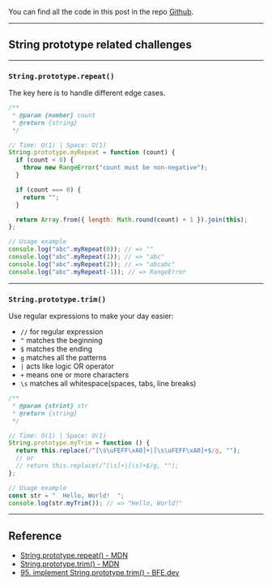 You can find all the code in this post in the repo [Github](https://github.com/mitchell-cheng/JavaScript-Coding/tree/main/String/prototype).

---

## String prototype related challenges

---

### `String.prototype.repeat()`

The key here is to handle different edge cases.

```js
/**
 * @param {number} count
 * @return {string}
 */

// Time: O(1) | Space: O(1)
String.prototype.myRepeat = function (count) {
  if (count < 0) {
    throw new RangeError("count must be non-negative");
  }

  if (count === 0) {
    return "";
  }

  return Array.from({ length: Math.round(count) + 1 }).join(this);
};

// Usage example
console.log("abc".myRepeat(0)); // => ""
console.log("abc".myRepeat(1)); // => "abc"
console.log("abc".myRepeat(2)); // => "abcabc"
console.log("abc".myRepeat(-1)); // => RangeError
```

---

### `String.prototype.trim()`

Use regular expressions to make your day easier:

- `//` for regular expression
- `^` matches the beginning
- `$` matches the ending
- `g` matches all the patterns
- `|` acts like logic OR operator
- `+` means one or more characters
- `\s` matches all whitespace(spaces, tabs, line breaks)

```js
/**
 * @param {strint} str
 * @return {string}
 */

// Time: O(1) | Space: O(1)
String.prototype.myTrim = function () {
  return this.replace(/^[\s\uFEFF\xA0]+|[\s\uFEFF\xA0]+$/g, "");
  // or
  // return this.replace(/^[\s]+|[\s]+$/g, "");
};

// Usage example
const str = "  Hello, World!  ";
console.log(str.myTrim()); // => "Hello, World!"
```

---

## Reference

- [String.prototype.repeat() - MDN](https://developer.mozilla.org/en-US/docs/Web/JavaScript/Reference/Global_Objects/String/repeat)
- [String.prototype.trim() - MDN](https://developer.mozilla.org/en-US/docs/Web/JavaScript/Reference/Global_Objects/String/trim)
- [95. implement String.prototype.trim() - BFE.dev](https://bigfrontend.dev/problem/implement-String-prototype-trim)
